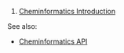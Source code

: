 <!-- TITLE: Cheminformatics concepts -->
<!-- SUBTITLE: -->

1. [Cheminformatics Introduction](https://www.youtube.com/watch?v=yM0ums_ur78&ab_channel=JeremyYang-Datascience%2Cetc.)

See also:
* [Cheminformatics API](../../cheminformatics.md)